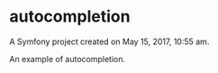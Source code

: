 autocompletion
==============

A Symfony project created on May 15, 2017, 10:55 am.


An example of autocompletion.